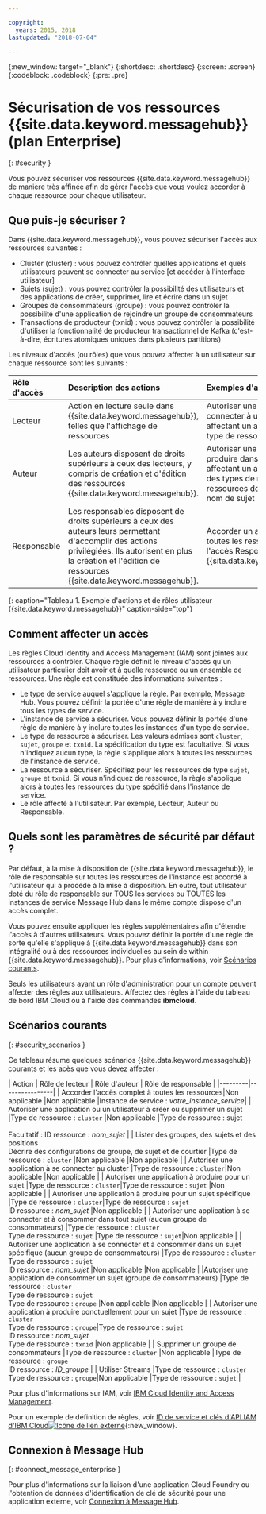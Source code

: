 ```yaml
---

copyright:
  years: 2015, 2018
lastupdated: "2018-07-04"

---
```


{:new_window: target="_blank"}
{:shortdesc: .shortdesc}
{:screen: .screen}
{:codeblock: .codeblock}
{:pre: .pre}

# Sécurisation de vos ressources {{site.data.keyword.messagehub}} (plan Enterprise)
{: #security }

Vous pouvez sécuriser vos ressources {{site.data.keyword.messagehub}} de manière très affinée afin de gérer l'accès que vous voulez accorder à chaque ressource pour chaque utilisateur.

## Que puis-je sécuriser ?

Dans {{site.data.keyword.messagehub}}, vous pouvez sécuriser l'accès aux ressources suivantes :
* Cluster (cluster) : vous pouvez contrôler quelles applications et quels utilisateurs peuvent se connecter au service [et accéder à l'interface utilisateur] 
* Sujets (sujet) : vous pouvez contrôler la possibilité des utilisateurs et des applications de créer, supprimer, lire et écrire dans un sujet 
* Groupes de consommateurs (groupe) : vous pouvez contrôler la possibilité d'une application de rejoindre un groupe de consommateurs 
* Transactions de producteur (txnid) : vous pouvez contrôler la possibilité d'utiliser la fonctionnalité de producteur transactionnel de Kafka (c'est-à-dire, écritures atomiques uniques dans plusieurs partitions)

Les niveaux d'accès (ou rôles) que vous pouvez affecter à un utilisateur sur chaque ressource sont les suivants :

|Rôle d'accès | Description des actions | Exemples d'actions |
|:-----------------|:-----------------|:-----------------|
|  Lecteur | Action en lecture seule dans {{site.data.keyword.messagehub}}, telles que l'affichage de ressources | Autoriser une application à se connecter à un cluster en affectant un accès en lecture au type de ressource cluster |
| Auteur | Les auteurs disposent de droits supérieurs à ceux des lecteurs, y compris de création et d'édition des ressources {{site.data.keyword.messagehub}}. | Autoriser une application à produire dans des sujets en affectant un accès en écriture à des types de nom de sujet et des ressources de type sujet et de nom de sujet|
| Responsable |Les responsables disposent de droits supérieurs à ceux des auteurs leurs permettant d'accomplir des actions privilégiées. Ils autorisent en plus la création et l'édition de ressources {{site.data.keyword.messagehub}}. | Accorder un accès complet à toutes les ressources affectant l'accès Responsable à l'instance {{site.data.keyword.messagehub}}|
{: caption="Tableau 1. Exemple d'actions et de rôles utilisateur {{site.data.keyword.messagehub}}" caption-side="top"}

<!-- comment from Charlie and my reply 
CM: need to confirm if hierarchical e.g. write includes read - and doc. 
KR: I think they do inherit the lower level access https://console.bluemix.net/docs/iam/users_roles.html#iamusermanrol 
-->


## Comment affecter un accès

Les règles Cloud Identity and Access Management (IAM) sont jointes aux ressources à contrôler. Chaque règle définit le niveau d'accès qu'un utilisateur particulier doit avoir et à quelle ressource ou un ensemble de ressources. Une règle est constituée des informations suivantes : 
* Le type de service auquel s'applique la règle. Par exemple, Message Hub. Vous pouvez définir la portée d'une règle de manière à y inclure tous les types de service. 
* L'instance de service à sécuriser. Vous pouvez définir la portée d'une règle de manière à y inclure toutes les instances d'un type de service. 
* Le type de ressource à sécuriser. Les valeurs admises sont <code>cluster</code>, <code>sujet</code>, <code>groupe</code> et <code>txnid</code>. La spécification du type est facultative. Si vous n'indiquez aucun type, la règle s'applique alors à toutes les ressources de l'instance de service. 
* La ressource à sécuriser. Spécifiez pour les ressources de type <code>sujet</code>, <code>groupe</code> et <code>txnid</code>. Si vous n'indiquez de ressource, la règle s'applique alors à toutes les ressources du type spécifié dans l'instance de service. 
* Le rôle affecté à l'utilisateur. Par exemple, Lecteur, Auteur ou Responsable. 

## Quels sont les paramètres de sécurité par défaut ?

Par défaut, à la mise à disposition de {{site.data.keyword.messagehub}}, le rôle de responsable sur toutes les ressources de l'instance est accordé à l'utilisateur qui a procédé à la mise à disposition. En outre, tout utilisateur doté du rôle de responsable sur TOUS les services ou TOUTES les instances de service Message Hub dans le même compte dispose d'un accès complet. 

Vous pouvez ensuite appliquer les règles supplémentaires afin d'étendre l'accès à d'autres utilisateurs. Vous pouvez définir la portée d'une règle de sorte qu'elle s'applique à {{site.data.keyword.messagehub}} dans son intégralité ou à des ressources individuelles au sein de within {{site.data.keyword.messagehub}}. Pour plus d'informations, voir [Scénarios courants](#security_scenarios).

Seuls les utilisateurs ayant un rôle d'administration pour un compte peuvent affecter des règles aux utilisateurs. Affectez des règles à l'aide du tableau de bord IBM Cloud ou à l'aide des commandes **ibmcloud**. 
<!--
For example steps for {{site.data.keyword.messagehub}}, see [Examples](#security_examples).
-->


## Scénarios courants
{: #security_scenarios }

Ce tableau résume quelques scénarios {{site.data.keyword.messagehub}} courants et les acès que vous devez affecter :

| Action | Rôle de lecteur | Rôle d'auteur | Rôle de responsable |
|---------|----------------|
| Accorder l'accès complet à toutes les ressources|Non applicable   |Non applicable   |Instance de service : <var class="keyword varname">votre_instance_service</var>|
| Autoriser une application ou un utilisateur à créer ou supprimer un sujet |Type de ressource : <code>cluster</code>   |Non applicable   |Type de ressource : sujet <br/><br/>Facultatif : ID ressource : <var class="keyword varname">nom_sujet</var> |
| Lister des groupes, des sujets et des positions <br/> Décrire des configurations de groupe, de sujet et de courtier |Type de ressource : <code>cluster</code>   |Non applicable   |Non applicable   |
| Autoriser une application à se connecter au cluster  |Type de ressource : <code>cluster</code>|Non applicable   |Non applicable   |
| Autoriser une application à produire pour un sujet  |Type de ressource : <code>cluster</code>|Type de ressource : <code>sujet</code> |Non applicable   |
| Autoriser une application à produire pour un sujet spécifique  |Type de ressource : <code>cluster</code>|Type de ressource : <code>sujet</code><br/>ID ressource : <var class="keyword varname">nom_sujet</var>      |Non applicable   |
| Autoriser une application à se connecter et à consommer dans tout sujet (aucun groupe de consommateurs)  |Type de ressource : <code>cluster</code>   <br/>Type de ressource : <code>sujet</code> |Type de ressource : <code>sujet</code>|Non applicable   |
| Autoriser une application à se connecter et à consommer dans un sujet spécifique (aucun groupe de consommateurs)  |Type de ressource : <code>cluster</code>   <br/>Type de ressource : <code>sujet</code><br/>ID ressource : <var class="keyword varname">nom_sujet</var>      |Non applicable   |Non applicable   |
|Autoriser une application de consommer un sujet (groupe de consommateurs)  |Type de ressource : <code>cluster</code>   <br/>Type de ressource : <code>sujet</code><br/> Type de ressource : <code>groupe</code> |Non applicable   |Non applicable   |
| Autoriser une application à produire ponctuellement pour un sujet  |Type de ressource : <code>cluster</code>   <br/> Type de ressource : <code>groupe</code>|Type de ressource : <code>sujet</code> <br/>ID ressource : <var class="keyword varname">nom_sujet</var>      <br/>Type de ressource : <code>txnid</code> |Non applicable   |
| Supprimer un groupe de consommateurs |Type de ressource : <code>cluster</code>   |Non applicable   |Type de ressource : <code>groupe</code> <br/>ID ressource : <var class="keyword varname">ID_groupe</var>      |
| Utiliser Streams |Type de ressource : <code>cluster</code></br>Type de ressource : <code>groupe</code>|Non applicable   |Type de ressource : <code>sujet</code>    |

Pour plus d'informations sur IAM, voir
[IBM Cloud Identity and Access Management](/docs/iam/index.html#iamoverview).

Pour un exemple de définition de règles, voir
[ID de service et clés d'API IAM d'IBM Cloud![Icône de lien externe](../../icons/launch-glyph.svg "Icône de lien externe")](https://www.ibm.com/blogs/bluemix/2017/10/introducing-ibm-cloud-iam-service-ids-api-keys/){:new_window}.


## Connexion à Message Hub
{: #connect_message_enterprise }

Pour plus d'informations sur la liaison d'une application Cloud Foundry ou l'obtention de données d'identification de clé de sécurité pour une application externe, voir [Connexion à Message Hub](/docs/services/MessageHub/messagehub127.html#connect_messagehub).

<!-- 28/06/18 - Karen: draft info only

## Examples
{: #security_examples }

I want to give a user access to create or delete a topic:

1. From the IBM Cloud dashboard, go to the **Manage** tab &gt; **Security** &gt; **Identity and Access**, and then select **Users**.
2. Click **Invite users**.
3. Specify the email address of the user that you want to invite.
4. In the **Access** section, expand the **Services** option.
5. Choose to assign access to a **Resource**.
6. In the **Services** section, select **Message Hub**
7. In the **Region** section, make your selection.
8. In the **Service instance** section, locate your instance and select it.
9. In the **Resource type** section, enter **cluster**.
10. In the **Select roles** section, check the **Reader** box.
11. In the **Resource type** section, enter **topic**.
12. In the **Select roles** section, check the **Manager** box.
13. Click **Invite users**.

-->















